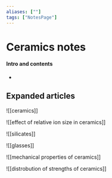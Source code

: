 ```yaml
---
aliases: [""]
tags: ["NotesPage"]
---
```


# Ceramics notes

#### Intro and contents
- 


## Expanded articles
![[ceramics]]

![[effect of relative ion size in ceramics]]

![[silicates]]

![[glasses]]

![[mechanical properties of ceramics]]

![[distrobution of strengths of ceramics]]